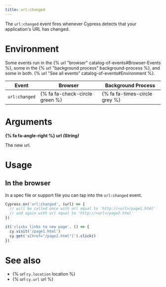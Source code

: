 ```yaml
---
title: url:changed
---
```


The `url:changed` event fires whenever Cypress detects that your application's URL has changed.

# Environment

Some events run in the {% url "browser" catalog-of-events#Browser-Events %}, some in the {% url "background process" background-process %}, and some in both. {% url "See all events" catalog-of-events#Environment %}.

Event | Browser | Background Process
--- | --- | ---
`url:changed` | {% fa fa-check-circle green %} | {% fa fa-times-circle grey %}

# Arguments

**{% fa fa-angle-right %} url** ***(String)***

The new url.

# Usage

## In the browser

In a spec file or support file you can tap into the `url:changed` event.

```javascript
Cypress.on('url:changed', (url) => {
  // will be called once with url equal to 'http://<url>/page1.html'
  // and again with url equal to 'http://<url>/page2.html'
})

it('clicks links to new page', () => {
  cy.visit('/page1.html')
  cy.get('a[href="/page2.html"]').click()
})
```

# See also

- {% url `cy.location` location %}
- {% url `cy.url` url %}
